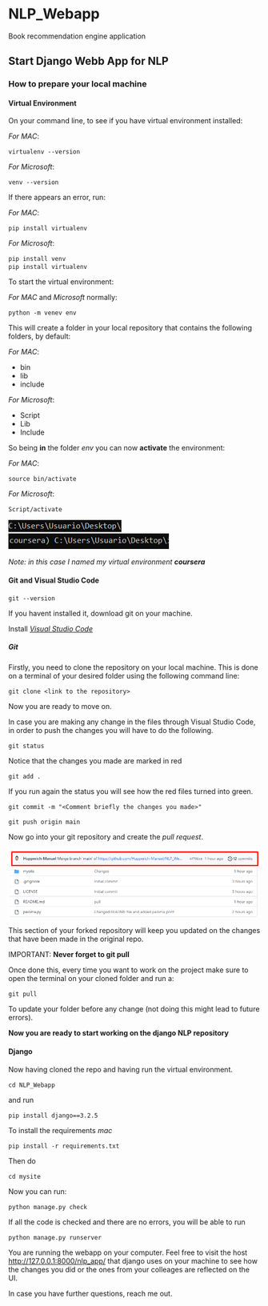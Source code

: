 # NLP_Webapp
Book recommendation engine application


## Start Django Webb App for NLP

### How to prepare your local machine

#### Virtual Environment

On your command line, to see if you have virtual environment installed:

_For MAC_:
```command
virtualenv --version
```
_For Microsoft_:
```command
venv --version
```

If there appears an error, run:

_For MAC_:
```command
pip install virtualenv
```

_For Microsoft_:
```command
pip install venv
pip install virtualenv
```

To start the virtual environment:

_For MAC_ and _Microsoft_ normally:

```command
python -m venev env
```
This will create a folder in your local repository that contains the following folders, by default:

_For MAC_:
* bin
* lib
* include

_For Microsoft_:
* Script
* Lib
* Include

So being **in** the folder _env_ you can now **activate** the environment:

_For MAC_:
```command
source bin/activate
```

_For Microsoft_:
```command
Script/activate
```

<img src ="https://github.com/Hupperich-Manuel/NLP_Webapp/blob/main/img/Screenshot_1.png"/>
<img src ="https://github.com/Hupperich-Manuel/NLP_Webapp/blob/main/img/Screenshot_2.png"/>

_Note: in this case I named my virtual environment **coursera**_

#### Git and Visual Studio Code

```command
git --version
```

If you havent installed it, download git on your machine.

Install [_Visual Studio Code_](https://code.visualstudio.com/download)

##### Git

Firstly, you need to clone the repository on your local machine. This is done on a terminal of your desired folder using the following command line:

```command
git clone <link to the repository>
````

Now you are ready to move on.

In case you are making any change in the files through Visual Studio Code, in order to push the changes you will have to do the following.

```command
git status
````
Notice that the changes you made are marked in red

```command
git add .
```
If you run again the status you will see how the red files turned into green.

```command
git commit -m "<Comment briefly the changes you made>"
```

```command
git push origin main
```

Now go into your git repository and create the _pull request_.

<img src ="https://github.com/Hupperich-Manuel/NLP_Webapp/blob/main/img/Screenshot_3.png"/>


This section of your forked repository will keep you updated on the changes that have been made in the original repo.

IMPORTANT: **Never forget to git pull**

Once done this, every time you want to work on the project make sure to open the terminal on your cloned folder and run a:
```command
git pull
```
To update your folder before any change (not doing this might lead to future errors).

**Now you are ready to start working on the django NLP repository**


#### Django

Now having cloned the repo and having run the virtual environment.

```command
cd NLP_Webapp
```
and run

```command
pip install django==3.2.5
```

To install the requirements _mac_
```command
pip install -r requirements.txt
```

Then do 

```command
cd mysite
```
Now you can run:
```command
python manage.py check
```
If all the code is checked and there are no errors, you will be able to run

```command
python manage.py runserver
```

You are running the webapp on your computer. Feel free to visit the host http://127.0.0.1:8000/nlp_app/ that django uses on your machine to see how the changes you did or the ones from your colleages are reflected on the UI.


In case you have further questions, reach me out.
